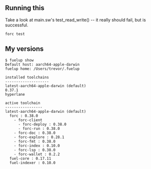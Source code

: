 ## Running this

Take a look at main.sw's test_read_write() -- it really should fail,
but is successful.

```
forc test
```

## My versions

```
$ fuelup show
Default host: aarch64-apple-darwin
fuelup home: /Users/trevor/.fuelup

installed toolchains
--------------------
latest-aarch64-apple-darwin (default)
0.37.1
hyperlane

active toolchain
-----------------
latest-aarch64-apple-darwin (default)
  forc : 0.38.0
    - forc-client
      - forc-deploy : 0.38.0
      - forc-run : 0.38.0
    - forc-doc : 0.38.0
    - forc-explore : 0.28.1
    - forc-fmt : 0.38.0
    - forc-index : 0.10.0
    - forc-lsp : 0.38.0
    - forc-wallet : 0.2.2
  fuel-core : 0.17.11
  fuel-indexer : 0.10.0
```
